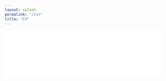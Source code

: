 ```yaml
---
layout: splash
permalink: "/cv/"
title: "CV"
---
```


<iframe src="/assets/pdfjs/web/viewer.html?file=/assets/pdf/cv_sangjoonlee.pdf#zoom=page-width&page=1&pagemode=none" style="width:100%; border:none; margin:0; padding:0; overflow:hidden; z-index:999999;" id="cvframe">
    Your browser doesn't support iframes
</iframe>